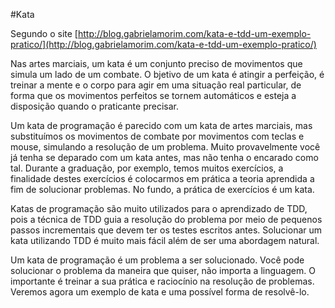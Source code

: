 #Kata

Segundo o site [http://blog.gabrielamorim.com/kata-e-tdd-um-exemplo-pratico/](http://blog.gabrielamorim.com/kata-e-tdd-um-exemplo-pratico/)

Nas artes marciais, um kata é um conjunto preciso de movimentos que simula um lado de um combate. O bjetivo de um kata é atingir a perfeição, é treinar a mente e o corpo para agir em uma situação real particular, de forma que os movimentos perfeitos se tornem automáticos e esteja a disposição quando o praticante precisar.

Um kata de programação é parecido com um kata de artes marciais, mas substituímos os movimentos de combate por movimentos com teclas e mouse, simulando a resolução de um problema. Muito provavelmente você já tenha se deparado com um kata antes, mas não tenha o encarado como tal. Durante a graduação, por exemplo, temos muitos exercícios, a finalidade destes exercícios é colocarmos em prática a teoria aprendida a fim de solucionar problemas. No fundo, a prática de exercícios é um kata.

Katas de programação são muito utilizados para o aprendizado de TDD, pois a técnica de TDD guia a resolução do problema por meio de pequenos passos incrementais que devem ter os testes escritos antes. Solucionar um kata utilizando TDD é muito mais fácil além de ser uma abordagem natural.

Um kata de programação é um problema a ser solucionado. Você pode solucionar o problema da maneira que quiser, não importa a linguagem. O importante é treinar a sua prática e raciocínio na resolução de problemas. Veremos agora um exemplo de kata e uma possível forma de resolvê-lo.